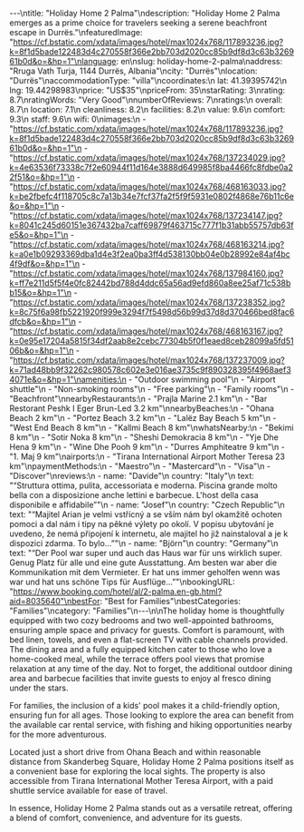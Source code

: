 ---\ntitle: "Holiday Home 2 Palma"\ndescription: "Holiday Home 2 Palma emerges as a prime choice for travelers seeking a serene beachfront escape in Durrës."\nfeaturedImage: "https://cf.bstatic.com/xdata/images/hotel/max1024x768/117893236.jpg?k=8f1d5bade122483d4c270558f366e2bb703d2020cc85b9df8d3c63b326961b0d&o=&hp=1"\nlanguage: en\nslug: holiday-home-2-palma\naddress: "Rruga Vath Turja, 1144 Durrës, Albania"\ncity: "Durrës"\nlocation: "Durrës"\naccommodationType: "villa"\ncoordinates:\n  lat: 41.39395742\n  lng: 19.44298983\nprice: "US$35"\npriceFrom: 35\nstarRating: 3\nrating: 8.7\nratingWords: "Very Good"\nnumberOfReviews: 7\nratings:\n  overall: 8.7\n  location: 7.1\n  cleanliness: 8.2\n  facilities: 8.2\n  value: 9.6\n  comfort: 9.3\n  staff: 9.6\n  wifi: 0\nimages:\n  - "https://cf.bstatic.com/xdata/images/hotel/max1024x768/117893236.jpg?k=8f1d5bade122483d4c270558f366e2bb703d2020cc85b9df8d3c63b326961b0d&o=&hp=1"\n  - "https://cf.bstatic.com/xdata/images/hotel/max1024x768/137234029.jpg?k=4e63536f73338c7f2e60944f11d164e3888d649985f8ba4466fc8fdbe0a22f51&o=&hp=1"\n  - "https://cf.bstatic.com/xdata/images/hotel/max1024x768/468163033.jpg?k=be2fbefc4f118705c8c7a13b34e7fcf37fa2f5f9f5931e0802f4868e76b11c6e&o=&hp=1"\n  - "https://cf.bstatic.com/xdata/images/hotel/max1024x768/137234147.jpg?k=8041c245d60151e367432ba7caff69879f463715c777f1b31abb55757db63fe5&o=&hp=1"\n  - "https://cf.bstatic.com/xdata/images/hotel/max1024x768/468163214.jpg?k=a0e1b09293369dba1d4e3f2ea0ba3ff4d538130bb04e0b28992e84af4bc4f9df&o=&hp=1"\n  - "https://cf.bstatic.com/xdata/images/hotel/max1024x768/137984160.jpg?k=ff7e211d5f5f4e0fc82442bd788d4ddc65a56ad9efd860a8ee25af71c538bb15&o=&hp=1"\n  - "https://cf.bstatic.com/xdata/images/hotel/max1024x768/137238352.jpg?k=8c75f6a98fb5221920f999e3294f7f5498d56b99d37d8d370466bed8fac6dfcb&o=&hp=1"\n  - "https://cf.bstatic.com/xdata/images/hotel/max1024x768/468163167.jpg?k=0e95e17204a5815f34df2aab8e2cebc77304b5f0f1eaed8ceb28099a5fd5106b&o=&hp=1"\n  - "https://cf.bstatic.com/xdata/images/hotel/max1024x768/137237009.jpg?k=71ad48bb9f32262c980578c602e3e016ae3735c9f890328395f4968aef34071e&o=&hp=1"\namenities:\n  - "Outdoor swimming pool"\n  - "Airport shuttle"\n  - "Non-smoking rooms"\n  - "Free parking"\n  - "Family rooms"\n  - "Beachfront"\nnearbyRestaurants:\n  - "Prajla Marine 2.1 km"\n  - "Bar Restorant Peshk I Eger Brun-Led 3.2 km"\nnearbyBeaches:\n  - "Ohana Beach 2 km"\n  - "Portez Beach 3.2 km"\n  - "Lalëz Bay Beach 5 km"\n  - "West End Beach 8 km"\n  - "Kallmi Beach 8 km"\nwhatsNearby:\n  - "Bekimi 8 km"\n  - "Sotir Noka 8 km"\n  - "Sheshi Demokracia 8 km"\n  - "Yje Dhe Hena 9 km"\n  - "Wine Dhe Pooh 9 km"\n  - "Durres Amphiteatre 9 km"\n  - "1. Maj 9 km"\nairports:\n  - "Tirana International Airport Mother Teresa 23 km"\npaymentMethods:\n  - "Maestro"\n  - "Mastercard"\n  - "Visa"\n  - "Discover"\nreviews:\n  - name: "Davide"\n    country: "Italy"\n    text: "“Struttura ottima, pulita, accessoriata e moderna.
Piscina grande molto bella con a disposizione anche lettini e barbecue. L'host della casa disponibile e affidabile”"\n  - name: "Josef"\n    country: "Czech Republic"\n    text: "“Majitel Arian je velmi vstřícný a se vším nám byl okamžitě ochoten pomoci a dal nám i tipy na pěkné výlety po okolí.
V popisu ubytování je uvedeno, že nemá připojení k internetu, ale majitel ho již nainstaloval a je k dispozici zdarma. To bylo...”"\n  - name: "Björn"\n    country: "Germany"\n    text: "“Der Pool war super und auch das Haus war für uns wirklich super. Genug Platz für alle und eine gute Ausstattung. Am besten war aber die Kommunikation mit dem Vermieter. Er hat uns immer geholfen wenn was war und hat uns schöne Tips für Ausflüge...”"\nbookingURL: "https://www.booking.com/hotel/al/2-palma.en-gb.html?aid=8035640"\nbestFor: "Best for Families"\nbestCategories: "Families"\ncategory: "Families"\n---\n\nThe holiday home is thoughtfully equipped with two cozy bedrooms and two well-appointed bathrooms, ensuring ample space and privacy for guests. Comfort is paramount, with bed linen, towels, and even a flat-screen TV with cable channels provided. The dining area and a fully equipped kitchen cater to those who love a home-cooked meal, while the terrace offers pool views that promise relaxation at any time of the day. Not to forget, the additional outdoor dining area and barbecue facilities that invite guests to enjoy al fresco dining under the stars.

For families, the inclusion of a kids' pool makes it a child-friendly option, ensuring fun for all ages. Those looking to explore the area can benefit from the available car rental service, with fishing and hiking opportunities nearby for the more adventurous. 

Located just a short drive from Ohana Beach and within reasonable distance from Skanderbeg Square, Holiday Home 2 Palma positions itself as a convenient base for exploring the local sights. The property is also accessible from Tirana International Mother Teresa Airport, with a paid shuttle service available for ease of travel.

In essence, Holiday Home 2 Palma stands out as a versatile retreat, offering a blend of comfort, convenience, and adventure for its guests.